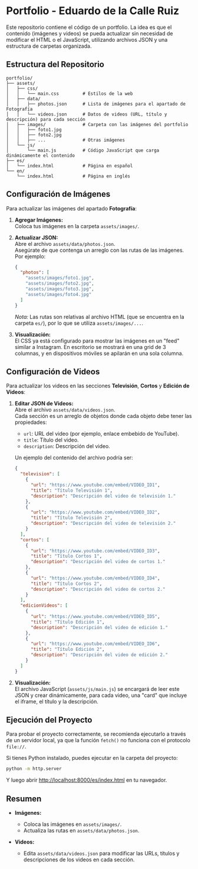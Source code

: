 # Portfolio - Eduardo de la Calle Ruiz

Este repositorio contiene el código de un portfolio. La idea es que el contenido (imágenes y videos) se pueda actualizar sin necesidad de modificar el HTML o el JavaScript, utilizando archivos JSON y una estructura de carpetas organizada.

## Estructura del Repositorio

```
portfolio/
├── assets/
│   ├── css/
│   │   └── main.css         # Estilos de la web
│   ├── data/
│   │   ├── photos.json      # Lista de imágenes para el apartado de Fotografía
│   │   └── videos.json      # Datos de videos (URL, título y descripción) para cada sección
│   ├── images/              # Carpeta con las imágenes del portfolio
│   │   ├── foto1.jpg
│   │   ├── foto2.jpg
│   │   ├── ...              # Otras imágenes
│   └── js/
│       └── main.js          # Código JavaScript que carga dinámicamente el contenido
├── es/
│   └── index.html           # Página en español
└── en/
    └── index.html           # Página en inglés
```

## Configuración de Imágenes

Para actualizar las imágenes del apartado **Fotografía**:

1. **Agregar Imágenes:**  
   Coloca tus imágenes en la carpeta `assets/images/`.

2. **Actualizar JSON:**  
   Abre el archivo `assets/data/photos.json`.  
   Asegúrate de que contenga un arreglo con las rutas de las imágenes. Por ejemplo:

   ```json
   {
     "photos": [
       "assets/images/foto1.jpg",
       "assets/images/foto2.jpg",
       "assets/images/foto3.jpg",
       "assets/images/foto4.jpg"
     ]
   }
   ```

   *Nota:* Las rutas son relativas al archivo HTML (que se encuentra en la carpeta `es/`), por lo que se utiliza `assets/images/...`.

3. **Visualización:**  
   El CSS ya está configurado para mostrar las imágenes en un "feed" similar a Instagram. En escritorio se mostrará en una grid de 3 columnas, y en dispositivos móviles se apilarán en una sola columna.

## Configuración de Videos

Para actualizar los videos en las secciones **Televisión**, **Cortos** y **Edición de Videos**:

1. **Editar JSON de Videos:**  
   Abre el archivo `assets/data/videos.json`.  
   Cada sección es un arreglo de objetos donde cada objeto debe tener las propiedades:
   - `url`: URL del video (por ejemplo, enlace embebido de YouTube).
   - `title`: Título del video.
   - `description`: Descripción del video.

   Un ejemplo del contenido del archivo podría ser:

   ```json
   {
     "television": [
       {
         "url": "https://www.youtube.com/embed/VIDEO_ID1",
         "title": "Título Televisión 1",
         "description": "Descripción del video de televisión 1."
       },
       {
         "url": "https://www.youtube.com/embed/VIDEO_ID2",
         "title": "Título Televisión 2",
         "description": "Descripción del video de televisión 2."
       }
     ],
     "cortos": [
       {
         "url": "https://www.youtube.com/embed/VIDEO_ID3",
         "title": "Título Cortos 1",
         "description": "Descripción del video de cortos 1."
       },
       {
         "url": "https://www.youtube.com/embed/VIDEO_ID4",
         "title": "Título Cortos 2",
         "description": "Descripción del video de cortos 2."
       }
     ],
     "edicionVideos": [
       {
         "url": "https://www.youtube.com/embed/VIDEO_ID5",
         "title": "Título Edición 1",
         "description": "Descripción del video de edición 1."
       },
       {
         "url": "https://www.youtube.com/embed/VIDEO_ID6",
         "title": "Título Edición 2",
         "description": "Descripción del video de edición 2."
       }
     ]
   }
   ```

2. **Visualización:**  
   El archivo JavaScript (`assets/js/main.js`) se encargará de leer este JSON y crear dinámicamente, para cada video, una "card" que incluye el iframe, el título y la descripción.

## Ejecución del Proyecto

Para probar el proyecto correctamente, se recomienda ejecutarlo a través de un servidor local, ya que la función `fetch()` no funciona con el protocolo `file://`.

Si tienes Python instalado, puedes ejecutar en la carpeta del proyecto:

```bash
python -m http.server
```

Y luego abrir [http://localhost:8000/es/index.html](http://localhost:8000/es/index.html) en tu navegador.

## Resumen

- **Imágenes:**  
  - Coloca las imágenes en `assets/images/`.  
  - Actualiza las rutas en `assets/data/photos.json`.

- **Videos:**  
  - Edita `assets/data/videos.json` para modificar las URLs, títulos y descripciones de los videos en cada sección.

